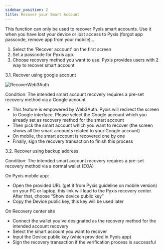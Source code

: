```yaml
---
sidebar_position: 2
title: Recover your Smart Account
---
```


This function can only be used to recover Pyxis smart accounts. Use it when you have lost your device or lost access to Pyxis (forgot app passcode, remove app from your mobile)…

1. Select the 'Recover account' on the first screen
2. Set a passcode for Pyxis app. 
3. Choose recovery method you want to use. Pyxis provides users with 2 way to recover smart account

3.1. Recover using google account

<div id="gif-wrapper">
    <img src="/img/pyxis-mobile/RecoverWeb3Auth.gif" alt="RecoverWeb3Auth"/>
</div>

Condition: The intended smart account recovery requires a pre-set recovery method via a Google account

- This feature is empowered by Web3Auth. Pyxis will redirect the screen to Google interface. Please select the Google account which you already set as recovery method for the smart account
- Then pick the smart account which you want to recover (the screen shows all the smart accounts related to your Google account)
- On mobile, the smart account is recovered one by one
- Finally, sign the recovery transaction to finish this process

3.2. Recover using backup address

Condition: The intended smart account recovery requires a pre-set recovery method via a normal wallet (EOA)

On Pyxis mobile app:

- Open the provided URL (get it from Pyxis guideline on mobile version) on your PC or laptop, this link will lead to the Pyxis recovery center. After that, choose “Show device public key”
- Copy the Device public key, this key will be used later

On Recovery center site 

- Connect the wallet you've designated as the recovery method for the intended account recovery
- Select the smart account you want to recover
- Input the Device public key (which provided in Pyxis app)
- Sign the recovery transaction if the verification process is successful